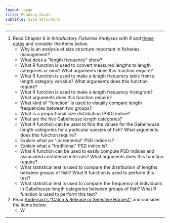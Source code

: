 ```yaml
---
layout: page
title: Reading Guide
subtitle: Size Structure
---
```


----

1. Read Chapter 6 in *Introductory Fisheries Analyses with R* and [these notes](BKG.html) and consider the items below.
    * Why is an analysis of size structure important in fisheries management?
    * What does a "length frequency" show?
    * What R function is used to convert measured lengths to length categories or bins? What arguments does this function require?
    * What R function is used to make a length frequency table from a length category variable? What arguments does this function require?
    * What R function is used to make a length frequency histogram? What arguments does this function require?
    * What kind of "function" is used to visually compare length frequencies between two groups?
    * What is a proportional size distribution (PSD) indice?
    * What are the five Gabelhouse length categories?
    * What R function can be used to find the values for the Gabelhouse length categories for a particular species of fish? What arguments does this function require?
    * Explain what an "incremental" PSD indice is?
    * Explain what a "traditional" PSD indice is?
    * What R function can be used to easily compute PSD indices and associated confidence intervals? What arguments does this function require?
    * What statistical test is used to compare the distribution of lengths between groups of fish? What R function is used to perform this test?
    * What statistical test is used to compare the frequency of individuals in Gabelhouse length categories between groups of fish? What R function is used to perform this test?
1. Read [Anderson's "Catch & Release or Selective Harvest"](catch_release_Anderson.pdf) and consider the items below.
    * W
----
